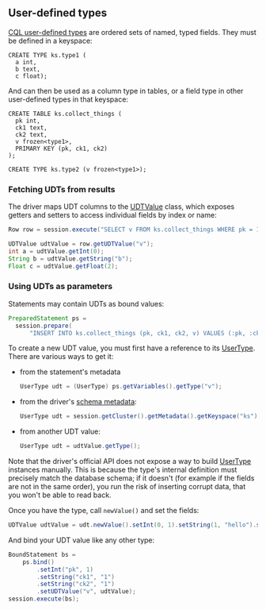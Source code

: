 <!--
Licensed to the Apache Software Foundation (ASF) under one
or more contributor license agreements.  See the NOTICE file
distributed with this work for additional information
regarding copyright ownership.  The ASF licenses this file
to you under the Apache License, Version 2.0 (the
"License"); you may not use this file except in compliance
with the License.  You may obtain a copy of the License at

  http://www.apache.org/licenses/LICENSE-2.0

Unless required by applicable law or agreed to in writing,
software distributed under the License is distributed on an
"AS IS" BASIS, WITHOUT WARRANTIES OR CONDITIONS OF ANY
KIND, either express or implied.  See the License for the
specific language governing permissions and limitations
under the License.
-->

## User-defined types

[CQL user-defined types][cql_doc] are ordered sets of named, typed fields. They must be defined in a
keyspace:

```
CREATE TYPE ks.type1 (
  a int,
  b text,
  c float);
```

And can then be used as a column type in tables, or a field type in other user-defined types in that
keyspace:

```
CREATE TABLE ks.collect_things (
  pk int,
  ck1 text,
  ck2 text,
  v frozen<type1>,
  PRIMARY KEY (pk, ck1, ck2)
);

CREATE TYPE ks.type2 (v frozen<type1>);
```

### Fetching UDTs from results

The driver maps UDT columns to the [UDTValue] class, which exposes getters and setters to access
individual fields by index or name:

```java
Row row = session.execute("SELECT v FROM ks.collect_things WHERE pk = 1").one();

UDTValue udtValue = row.getUDTValue("v");
int a = udtValue.getInt(0);
String b = udtValue.getString("b");
Float c = udtValue.getFloat(2);
```

### Using UDTs as parameters

Statements may contain UDTs as bound values:

```java
PreparedStatement ps =
  session.prepare(
      "INSERT INTO ks.collect_things (pk, ck1, ck2, v) VALUES (:pk, :ck1, :ck2, :v)");
```

To create a new UDT value, you must first have a reference to its [UserType]. There are
various ways to get it:

* from the statement's metadata

    ```java
    UserType udt = (UserType) ps.getVariables().getType("v");
    ```

* from the driver's [schema metadata](../metadata/#schema-metadata):

    ```java
    UserType udt = session.getCluster().getMetadata().getKeyspace("ks").getUserType("type1");
    ```

* from another UDT value:

    ```java
    UserType udt = udtValue.getType();
    ```
  
Note that the driver's official API does not expose a way to build [UserType] instances manually.
This is because the type's internal definition must precisely match the database schema;
if it doesn't (for example if the fields are not in the same order), you run the risk of inserting
corrupt data, that you won't be able to read back.
 
Once you have the type, call `newValue()` and set the fields:

```java
UDTValue udtValue = udt.newValue().setInt(0, 1).setString(1, "hello").setFloat(2, 2.3f);
```

And bind your UDT value like any other type:

```java
BoundStatement bs =
    ps.bind()
        .setInt("pk", 1)
        .setString("ck1", "1")
        .setString("ck2", "1")
        .setUDTValue("v", udtValue);
session.execute(bs);
```

[cql_doc]: https://docs.datastax.com/en/cql/3.3/cql/cql_reference/cqlRefUDType.html

[UDTValue]: https://docs.datastax.com/en/drivers/java/3.11/com/datastax/driver/core/UDTValue.html
[UserType]: https://docs.datastax.com/en/drivers/java/3.11/com/datastax/driver/core/UserType.html

